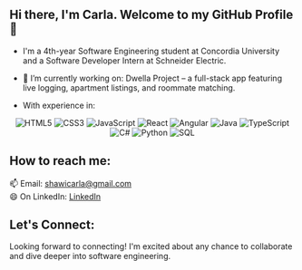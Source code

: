 ## Hi there, I'm Carla. Welcome to my GitHub Profile 👋

- I'm a 4th-year Software Engineering student at Concordia University and a Software Developer Intern at Schneider Electric.

- 🔭 I’m currently working on: Dwella Project – a full-stack app featuring live logging, apartment listings, and roommate matching.

- With experience in:
<p align="center">
  <img src="https://img.shields.io/badge/HTML5-E34F26?style=for-the-badge&logo=html5&logoColor=white" alt="HTML5" />
  <img src="https://img.shields.io/badge/CSS3-1572B6?style=for-the-badge&logo=css3&logoColor=white" alt="CSS3" />
  <img src="https://img.shields.io/badge/JavaScript-F7DF1E?style=for-the-badge&logo=javascript&logoColor=black" alt="JavaScript" />
  <img src="https://img.shields.io/badge/React-20232a?style=for-the-badge&logo=react&logoColor=61DAFB" alt="React" />
  <img src="https://img.shields.io/badge/Angular-DD0031?style=for-the-badge&logo=angular&logoColor=white" alt="Angular" />
  <img src="https://img.shields.io/badge/Java-007396?style=for-the-badge&logo=java&logoColor=white" alt="Java" />
  <img src="https://img.shields.io/badge/TypeScript-3178C6?style=for-the-badge&logo=typescript&logoColor=white" alt="TypeScript" />
  <img src="https://img.shields.io/badge/CSharp-239120?style=for-the-badge&logo=csharp&logoColor=white" alt="C#" />
  <img src="https://img.shields.io/badge/Python-3776AB?style=for-the-badge&logo=python&logoColor=white" alt="Python" />
  <img src="https://img.shields.io/badge/SQL-003B2D?style=for-the-badge&logo=mysql&logoColor=white" alt="SQL" />
</p>

## How to reach me:
📫 Email: shawicarla@gmail.com  
😄 On LinkedIn: [LinkedIn](https://www.linkedin.com/in/carla-shawi-46b212220/)

## Let's Connect:
Looking forward to connecting! I'm excited about any chance to collaborate and dive deeper into software engineering.
